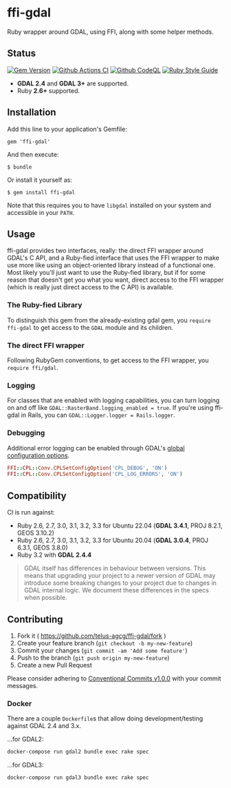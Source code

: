 # ffi-gdal

Ruby wrapper around GDAL, using FFI, along with some helper methods.

## Status

[![Gem Version](https://badge.fury.io/rb/ffi-gdal.svg)](https://badge.fury.io/rb/ffi-gdal)
[![Github Actions CI](https://github.com/telus-agcg/ffi-gdal/actions/workflows/continuous-integration.yml/badge.svg?branch=develop)](https://github.com/telus-agcg/ffi-gdal/actions/workflows/continuous-integration.yml)
[![Github CodeQL](https://github.com/telus-agcg/ffi-gdal/actions/workflows/codeql.yml/badge.svg?branch=develop)](https://github.com/telus-agcg/ffi-gdal/actions/workflows/codeql.yml)
[![Ruby Style Guide](https://img.shields.io/badge/code_style-rubocop-brightgreen.svg)](https://github.com/rubocop/rubocop)

- **GDAL 2.4** and **GDAL 3+** are supported.
- Ruby **2.6+** supported.

## Installation

Add this line to your application's Gemfile:

    gem 'ffi-gdal'

And then execute:

    $ bundle

Or install it yourself as:

    $ gem install ffi-gdal

Note that this requires you to have `libgdal` installed on your system and
accessible in your `PATH`.

## Usage

ffi-gdal provides two interfaces, really: the direct FFI wrapper around GDAL's C
API, and a Ruby-fied interface that uses the FFI wrapper to make use more like
using an object-oriented library instead of a functional one. Most likely you'll
just want to use the Ruby-fied library, but if for some reason that doesn't get
you what you want, direct access to the FFI wrapper (which is really just direct
access to the C API) is available.

### The Ruby-fied Library

To distinguish this gem from the already-existing gdal gem, you
`require ffi-gdal` to get access to the `GDAL` module and its children.

### The direct FFI wrapper

Following RubyGem conventions, to get access to the FFI wrapper, you
`require ffi/gdal`.

### Logging

For classes that are enabled with logging capabilities, you can turn logging on
and off like `GDAL::RasterBand.logging_enabled = true`. If you're using ffi-gdal
in Rails, you can `GDAL::Logger.logger = Rails.logger`.

### Debugging

Additional error logging can be enabled through GDAL's [global configuration options](https://gdal.org/user/configoptions.html).

```ruby
FFI::CPL::Conv.CPLSetConfigOption('CPL_DEBUG', 'ON')
FFI::CPL::Conv.CPLSetConfigOption('CPL_LOG_ERRORS', 'ON')
```

## Compatibility

CI is run against:
- Ruby 2.6, 2.7, 3.0, 3.1, 3.2, 3.3 for Ubuntu 22.04
  (**GDAL 3.4.1**, PROJ 8.2.1, GEOS 3.10.2)
- Ruby 2.6, 2.7, 3.0, 3.1, 3.2, 3.3 for Ubuntu 20.04
  (**GDAL 3.0.4**, PROJ 6.3.1, GEOS 3.8.0)
- Ruby 3.2 with **GDAL 2.4.4**

> GDAL itself has differences in behaviour between versions. This means that
> upgrading your project to a newer version of GDAL may introduce some
> breaking changes to your project due to changes in GDAL internal logic.
> We document these differences in the specs when possible.

## Contributing

1. Fork it ( https://github.com/telus-agcg/ffi-gdal/fork )
2. Create your feature branch (`git checkout -b my-new-feature`)
3. Commit your changes (`git commit -am 'Add some feature'`)
4. Push to the branch (`git push origin my-new-feature`)
5. Create a new Pull Request

Please consider adhering to
[Conventional Commits v1.0.0](https://www.conventionalcommits.org/en/v1.0.0/)
with your commit messages.

### Docker

There are a couple `Dockerfile`s that allow doing development/testing against
GDAL 2.4 and 3.x.

...for GDAL2:

```sh
docker-compose run gdal2 bundle exec rake spec
```

...for GDAL3:

```sh
docker-compose run gdal3 bundle exec rake spec
```
